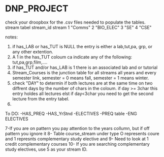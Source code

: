 DNP_PROJECT
===========

check your droopbox for the .csv files needed to populate the tables. 
stream tabel
stream_id   stream
1            "Comms"
2            "BIO_ELEC"
3            "SE"
4            "CSE"

notes:
 1. if has_LAB or has_TUT is NULL the entry is either a lab,tut,pa, grp, or any other extention.
 2. A 1 in the has_TUT coloum ca indicate any of the following: tut,pa,grp,film,.... 
 3. if has_TUT and/or has_LAB is 1 there is an associated lab and or tutorial
 4. Stream_Courses is the junction table for all streams all years and every semester link, semester = 0 means fall, semester = 1 means winter.
 5. check "DAY" to determin if both lectures are at the same time on two diffrent days by the number of chars in the coloum. if day >= 3char this entry holdes all lectures elst if day<3char you need to get the second lecture from the entry tabel.
 6. 
 
To DO:
-HAS_PREQ
-HAS_YrStnd
-ELECTIVES
-PREQ table
-ENG ELECTIVES

7-If you are on pattern you pay attention to the years collumn, but if off pattern you ignore it 
8- Table course_stream under type O represents coure and 1 represnts complementary study elective and 
9- Need to look at 1 credit complementary courses 
10- If you are searching complementary study electives, use 5 as your stream ID. 

